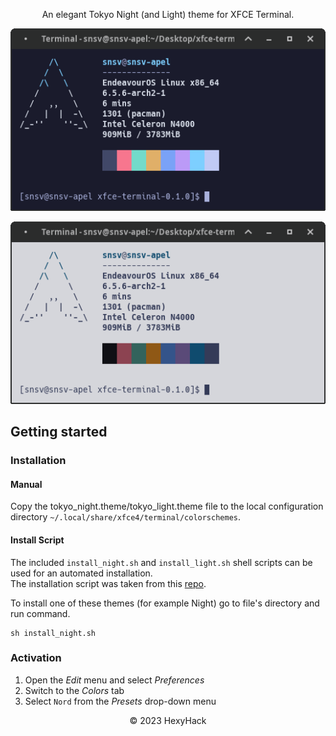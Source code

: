 <p align="center">An elegant Tokyo Night (and Light) theme for XFCE Terminal.</p>


<p align="center"><img src="night.png"/></p>
<p align="center"><img src="light.png"/></p>

## Getting started
### Installation
#### Manual
Copy the tokyo_night.theme/tokyo_light.theme file to the local configuration directory `~/.local/share/xfce4/terminal/colorschemes`.

#### Install Script
The included `install_night.sh` and `install_light.sh` shell scripts can be used for an automated installation.  
The installation script was taken from this <a href="https://github.com/nordtheme/xfce-terminal">repo</a>.

To install one of these themes (for example Night) go to file's directory and run command.
```shell
sh install_night.sh 
```

### Activation
  1. Open the *Edit* menu and select *Preferences*
  2. Switch to the *Colors* tab
  3. Select `Nord` from the *Presets* drop-down menu

<p align="center">&copy; 2023 HexyHack</p>
